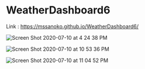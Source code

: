 # WeatherDashboard6

Link : https://mssanoko.github.io/WeatherDashboard6/

![Screen Shot 2020-07-10 at 4 24 38 PM](https://user-images.githubusercontent.com/61078512/87214999-e86b0c00-c2ff-11ea-944a-44e40b85d403.png)

![Screen Shot 2020-07-10 at 10 53 36 PM](https://user-images.githubusercontent.com/61078512/87215033-557ea180-c300-11ea-9bc6-6516b1820f84.png)

![Screen Shot 2020-07-10 at 11 04 52 PM](https://user-images.githubusercontent.com/61078512/87215189-dee2a380-c301-11ea-9807-ef911af439d7.png)
